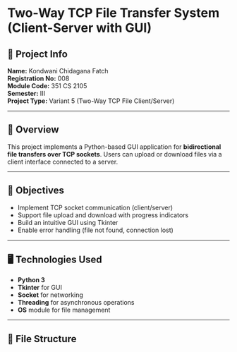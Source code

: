 # Two-Way TCP File Transfer System (Client-Server with GUI)

## 🧾 Project Info
**Name:** Kondwani Chidagana Fatch  
**Registration No:** 008  
**Module Code:** 351 CS 2105  
**Semester:** III  
**Project Type:** Variant 5 (Two-Way TCP File Client/Server)

---

## 📌 Overview

This project implements a Python-based GUI application for **bidirectional file transfers over TCP sockets**. Users can upload or download files via a client interface connected to a server.

---

## 🎯 Objectives

- Implement TCP socket communication (client/server)
- Support file upload and download with progress indicators
- Build an intuitive GUI using Tkinter
- Enable error handling (file not found, connection lost)

---

## 🖥️ Technologies Used

- **Python 3**
- **Tkinter** for GUI
- **Socket** for networking
- **Threading** for asynchronous operations
- **OS** module for file management

---

## 📁 File Structure

